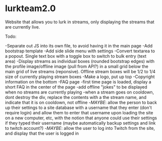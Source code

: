# lurkteam2.0
Website that allows you to lurk in streams, only displaying the streams that are currently live.


Todo:

-Separate out JS into its own file, to avoid having it in the main page
-Add bootstrap template
-Add side slide menu with settings
-Convert textarea to a popout. Single text box with a toggle box to switch to bulk entry (text area)
-Display streams as individual boxes (rounded bootstrap edges) with the profile image/offline image (pull from API?) in
  a small grid below the main grid of live streams (reponsive). Offline stream boxes will be 1/2 to 1/4 size of currently
  playing stream boxes
-Make a logo, put up top
-Copyright information on the bottom
-FAQ page
-first time page is loaded, display a short FAQ in the center of the page
-add offline "jokes" to be displayed when no streams are currently playing
-when a stream goes on cooldown, dont destroy the div, replace the contents with a the stream name, and indicate that it
  is on cooldown, not offline
-*MAYBE*: allow the person to back up their settings to a site database with a username that they enter (don't require login)
  and allow them to enter that username upon loading the site on a new computer, etc, with the notion that anyone could use their
  settings if they typed their username (maybe automatically backup settings and link to twitch account?)
-*MAYBE*: allow the user to log into Twitch from the site, and display that the user is logged in
